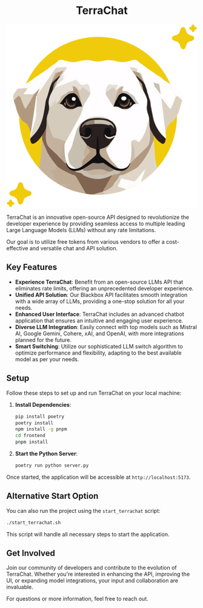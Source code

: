 <div style="text-align: center;">

# TerraChat

![TerraChat Logo](frontend/images/starred_terra.svg)

</div>

TerraChat is an innovative open-source API designed to revolutionize the developer experience by providing seamless access to multiple leading Large Language Models (LLMs) without any rate limitations.

Our goal is to utilize free tokens from various vendors to offer a cost-effective and versatile chat and API solution.

## Key Features

- **Experience TerraChat**: Benefit from an open-source LLMs API that eliminates rate limits, offering an unprecedented developer experience.
- **Unified API Solution**: Our Blackbox API facilitates smooth integration with a wide array of LLMs, providing a one-stop solution for all your needs.
- **Enhanced User Interface**: TerraChat includes an advanced chatbot application that ensures an intuitive and engaging user experience.
- **Diverse LLM Integration**: Easily connect with top models such as Mistral AI, Google Gemini, Cohere, xAI, and OpenAI, with more integrations planned for the future.
- **Smart Switching**: Utilize our sophisticated LLM switch algorithm to optimize performance and flexibility, adapting to the best available model as per your needs.

## Setup

Follow these steps to set up and run TerraChat on your local machine:

1. **Install Dependencies**:

   ```bash
   pip install poetry
   poetry install
   npm install -g pnpm
   cd frontend
   pnpm install
   ```

2. **Start the Python Server**:
   ```bash
   poetry run python server.py
   ```

Once started, the application will be accessible at `http://localhost:5173`.

## Alternative Start Option

You can also run the project using the `start_terrachat` script:

```bash
./start_terrachat.sh
```

This script will handle all necessary steps to start the application.

## Get Involved

Join our community of developers and contribute to the evolution of TerraChat. Whether you're interested in enhancing the API, improving the UI, or expanding model integrations, your input and collaboration are invaluable.

For questions or more information, feel free to reach out.
